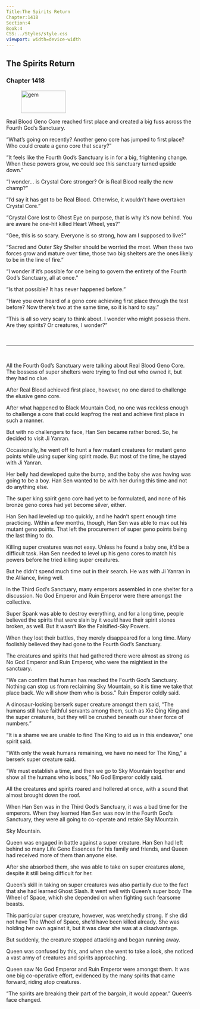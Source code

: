 ```yaml
---
Title:The Spirits Return 
Chapter:1418 
Section:4 
Book:4 
CSS:../Styles/style.css 
viewport: width=device-width
---
```

  
## The Spirits Return
### Chapter 1418
  
<figure>
	<img src="../Images/gem.gif" alt="gem" id="gem" width="120" height="60" />
</figure>
  

  
Real Blood Geno Core reached first place and created a big fuss across the Fourth God’s Sanctuary.

“What’s going on recently? Another geno core has jumped to first place? Who could create a geno core that scary?”

“It feels like the Fourth God’s Sanctuary is in for a big, frightening change. When these powers grow, we could see this sanctuary turned upside down.”

“I wonder… is Crystal Core stronger? Or is Real Blood really the new champ?”

“I’d say it has got to be Real Blood. Otherwise, it wouldn’t have overtaken Crystal Core.”

“Crystal Core lost to Ghost Eye on purpose, that is why it’s now behind. You are aware he one-hit killed Heart Wheel, yes?”

“Gee, this is so scary. Everyone is so strong, how am I supposed to live?”

“Sacred and Outer Sky Shelter should be worried the most. When these two forces grow and mature over time, those two big shelters are the ones likely to be in the line of fire.”

“I wonder if it’s possible for one being to govern the entirety of the Fourth God’s Sanctuary, all at once.”

“Is that possible? It has never happened before.”

“Have you ever heard of a geno core achieving first place through the test before? Now there’s two at the same time, so it is hard to say.”

“This is all so very scary to think about. I wonder who might possess them. Are they spirits? Or creatures, I wonder?”

<br>

*****

<br>

All the Fourth God’s Sanctuary were talking about Real Blood Geno Core. The bossess of super shelters were trying to find out who owned it, but they had no clue.

After Real Blood achieved first place, however, no one dared to challenge the elusive geno core.

After what happened to Black Mountain God, no one was reckless enough to challenge a core that could leapfrog the rest and achieve first place in such a manner.

But with no challengers to face, Han Sen became rather bored. So, he decided to visit Ji Yanran.

Occasionally, he went off to hunt a few mutant creatures for mutant geno points while using super king spirit mode. But most of the time, he stayed with Ji Yanran.

Her belly had developed quite the bump, and the baby she was having was going to be a boy. Han Sen wanted to be with her during this time and not do anything else.

The super king spirit geno core had yet to be formulated, and none of his bronze geno cores had yet become silver, either.

Han Sen had leveled up too quickly, and he hadn’t spent enough time practicing. Within a few months, though, Han Sen was able to max out his mutant geno points. That left the procurement of super geno points being the last thing to do.

Killing super creatures was not easy. Unless he found a baby one, it’d be a difficult task. Han Sen needed to level up his geno cores to match his powers before he tried killing super creatures.

But he didn’t spend much time out in their search. He was with Ji Yanran in the Alliance, living well.

In the Third God’s Sanctuary, many emperors assembled in one shelter for a discussion. No God Emperor and Ruin Emperor were there amongst the collective.

Super Spank was able to destroy everything, and for a long time, people believed the spirits that were slain by it would have their spirit stones broken, as well. But it wasn’t like the Falsified-Sky Powers.

When they lost their battles, they merely disappeared for a long time. Many foolishly believed they had gone to the Fourth God’s Sanctuary.

The creatures and spirits that had gathered there were almost as strong as No God Emperor and Ruin Emperor, who were the mightiest in the sanctuary.

“We can confirm that human has reached the Fourth God’s Sanctuary. Nothing can stop us from reclaiming Sky Mountain, so it is time we take that place back. We will show them who is boss.” Ruin Emperor coldly said.

A dinosaur-looking berserk super creature amongst them said, “The humans still have faithful servants among them, such as Xie Qing King and the super creatures, but they will be crushed beneath our sheer force of numbers.”

“It is a shame we are unable to find The King to aid us in this endeavor,” one spirit said.

“With only the weak humans remaining, we have no need for The King,” a berserk super creature said.

“We must establish a time, and then we go to Sky Mountain together and show all the humans who is boss,” No God Emperor coldly said.

All the creatures and spirits roared and hollered at once, with a sound that almost brought down the roof.

When Han Sen was in the Third God’s Sanctuary, it was a bad time for the emperors. When they learned Han Sen was now in the Fourth God’s Sanctuary, they were all going to co-operate and retake Sky Mountain.

Sky Mountain.

Queen was engaged in battle against a super creature. Han Sen had left behind so many Life Geno Essences for his family and friends, and Queen had received more of them than anyone else.

After she absorbed them, she was able to take on super creatures alone, despite it still being difficult for her.

Queen’s skill in taking on super creatures was also partially due to the fact that she had learned Ghost Slash. It went well with Queen’s super body The Wheel of Space, which she depended on when fighting such fearsome beasts.

This particular super creature, however, was wretchedly strong. If she did not have The Wheel of Space, she’d have been killed already. She was holding her own against it, but it was clear she was at a disadvantage.

But suddenly, the creature stopped attacking and began running away.

Queen was confused by this, and when she went to take a look, she noticed a vast army of creatures and spirits approaching.

Queen saw No God Emperor and Ruin Emperor were amongst them. It was one big co-operative effort, evidenced by the many spirits that came forward, riding atop creatures.

“The spirits are breaking their part of the bargain, it would appear.” Queen’s face changed.